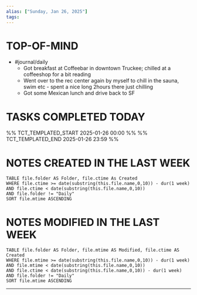 ```yaml
---
alias: ["Sunday, Jan 26, 2025"]
tags: 
---
```

# TOP-OF-MIND
- #journal/daily 
	- Got breakfast at Coffeebar in downtown Truckee; chilled at a coffeeshop for a bit reading
	- Went over to the rec center again by myself to chill in the sauna, swim etc - spent a nice long 2hours there just chilling
	- Got some Mexican lunch and drive back to SF

# TASKS COMPLETED TODAY
%% TCT_TEMPLATED_START 2025-01-26 00:00 %%
%% TCT_TEMPLATED_END 2025-01-26 23:59 %%



# NOTES CREATED IN THE LAST WEEK
``` dataview
TABLE file.folder AS Folder, file.ctime As Created
WHERE file.ctime >= date(substring(this.file.name,0,10)) - dur(1 week) 
AND file.ctime < date(substring(this.file.name,0,10)) 
AND file.folder != "Daily"
SORT file.mtime ASCENDING
```

# NOTES MODIFIED IN THE LAST WEEK
``` dataview
TABLE file.folder AS Folder, file.mtime AS Modified, file.ctime AS Created
WHERE file.mtime >= date(substring(this.file.name,0,10)) - dur(1 week)
AND file.mtime < date(substring(this.file.name,0,10))
AND file.ctime < date(substring(this.file.name,0,10)) - dur(1 week)
AND file.folder != "Daily"
SORT file.mtime ASCENDING
```
---
